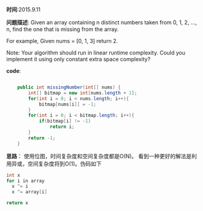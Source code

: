 **时间**:2015.9.11

**问题描述**:
 Given an array containing n distinct numbers taken from 0, 1, 2, ..., n,
 find the one that is missing from the array.

 For example,
 Given nums = [0, 1, 3] return 2.

 Note:
 Your algorithm should run in linear runtime complexity.
 Could you implement it using only constant extra space complexity?

**code**:
```java

    public int missingNumber(int[] nums) {
        int[] bitmap = new int[nums.length + 1];
        for(int i = 0; i < nums.length; i++){
            bitmap[nums[i]] = -1;
        }
        for(int i = 0; i < bitmap.length; i++){
            if(bitmap[i] != -1)
                return i;
        }
        return -1;
    }
```
**思路**：
使用位图，时间复杂度和空间复杂度都是O(N)。
看到一种更好的解法是利用异或，空间复杂度将到O(1)。伪码如下
```java
int x
for i in array
  x ^= i
  x ^= array[i]

return x
```
